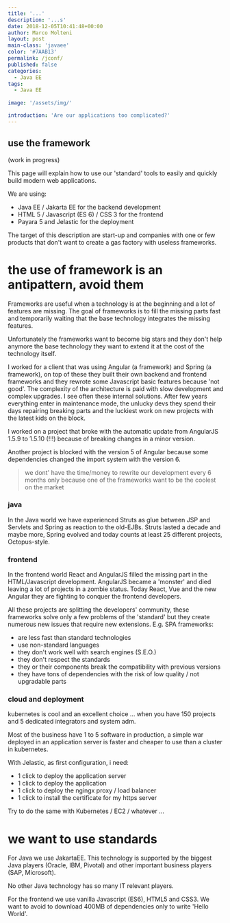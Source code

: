 ```yaml
---
title: '...'
description: '...s'
date: 2018-12-05T10:41:48+00:00
author: Marco Molteni
layout: post
main-class: 'javaee'
color: '#7AAB13'
permalink: /jconf/
published: false
categories:
  - Java EE
tags:
  - Java EE
 
image: '/assets/img/'

introduction: 'Are our applications too complicated?'
---
```


## use the framework

(work in progress)

This page will explain how to use our 'standard' tools to easily and quickly build modern web applications.

We are using:

- Java EE / Jakarta EE for the backend development
- HTML 5 / Javascript (ES 6) / CSS 3 for the frontend
- Payara 5 and Jelastic for the deployment

The target of this description are start-up and companies with one or few products that don't want to create a gas factory with useless frameworks.

# the use of framework is an antipattern, avoid them

Frameworks are useful when a technology is at the beginning and a lot of features are missing. The goal of frameworks is to fill the missing parts fast and temporarily waiting that the base technology integrates the missing features.

Unfortunately the frameworks want to become big stars and they don't help anymore the base technology they want to extend it at the cost of the technology itself.

I worked for a client that was using Angular (a framework) and Spring (a framework), on top of these they built their own backend and frontend frameworks and they rewrote some Javascript basic features because 'not good'.
The complexity of the architecture is paid with slow development and complex upgrades. I see often these internal solutions. After few years everything enter in maintenance mode, the unlucky devs they spend their days repairing breaking parts and the luckiest work on new projects with the latest kids on the block.

I worked on a project that broke with the automatic update from AngularJS 1.5.9 to 1.5.10 (!!!) because of breaking changes in a minor version.

Another project is blocked with the version 5 of Angular because some dependencies changed the import system with the version 6.


> we dont' have the time/money to rewrite our development every 6 months only because one of the frameworks want to be the coolest on the market 

### java

In the Java world we have experienced Struts as glue between JSP and Servlets and Spring as reaction to the old-EJBs.
Struts lasted a decade and maybe more, Spring evolved and today counts at least 25 different projects, Octopus-style.

### frontend
In the frontend world React and AngularJS filled the missing part in the HTML/Javascript development. AngularJS became a 'monster' and died leaving a lot of projects in a zombie status.
Today React, Vue and the new Angular they are fighting to conquer the frontend developers.

All these projects are splitting the developers' community, these frameworks solve only a few problems of the 'standard' but they create numerous new issues that require new extensions.
E.g. SPA frameworks:
- are less fast than standard technologies
- use non-standard languages
- they don't work well with search engines (S.E.O.)
- they don't respect the standards
- they or their components break the compatibility with previous versions
- they have tons of dependencies with the risk of low quality / not upgradable parts

### cloud and deployment

kubernetes is cool and an excellent choice ... when you have 150 projects and 5 dedicated integrators and system adm.

Most of the business have 1 to 5 software in production, a simple war deployed in an application server is faster and cheaper to use than a cluster in kubernetes.

With Jelastic, as first configuration, i need:
- 1 click to deploy the application server
- 1 click to deploy the application
- 1 click to deploy the ngingx proxy / load balancer
- 1 click to install the certificate for my https server

Try to do the same with Kubernetes / EC2 / whatever ...


# we want to use standards

For Java we use JakartaEE. This technology is supported by the biggest Java players (Oracle, IBM, Pivotal) and other important business players (SAP, Microsoft).

No other Java technology has so many IT relevant players.

For the frontend we use vanilla Javascript (ES6), HTML5 and CSS3. We want to avoid to download 400MB of dependencies only to write 'Hello World'.